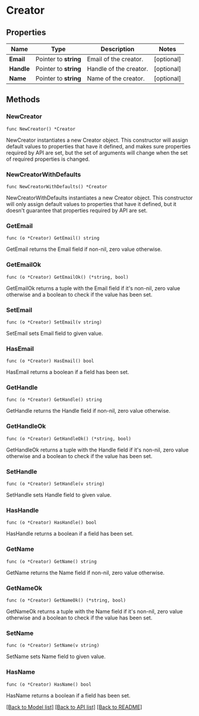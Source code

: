 # Creator

## Properties

| Name       | Type                  | Description            | Notes      |
| ---------- | --------------------- | ---------------------- | ---------- |
| **Email**  | Pointer to **string** | Email of the creator.  | [optional] |
| **Handle** | Pointer to **string** | Handle of the creator. | [optional] |
| **Name**   | Pointer to **string** | Name of the creator.   | [optional] |

## Methods

### NewCreator

`func NewCreator() *Creator`

NewCreator instantiates a new Creator object.
This constructor will assign default values to properties that have it defined,
and makes sure properties required by API are set, but the set of arguments
will change when the set of required properties is changed.

### NewCreatorWithDefaults

`func NewCreatorWithDefaults() *Creator`

NewCreatorWithDefaults instantiates a new Creator object.
This constructor will only assign default values to properties that have it defined,
but it doesn't guarantee that properties required by API are set.

### GetEmail

`func (o *Creator) GetEmail() string`

GetEmail returns the Email field if non-nil, zero value otherwise.

### GetEmailOk

`func (o *Creator) GetEmailOk() (*string, bool)`

GetEmailOk returns a tuple with the Email field if it's non-nil, zero value otherwise
and a boolean to check if the value has been set.

### SetEmail

`func (o *Creator) SetEmail(v string)`

SetEmail sets Email field to given value.

### HasEmail

`func (o *Creator) HasEmail() bool`

HasEmail returns a boolean if a field has been set.

### GetHandle

`func (o *Creator) GetHandle() string`

GetHandle returns the Handle field if non-nil, zero value otherwise.

### GetHandleOk

`func (o *Creator) GetHandleOk() (*string, bool)`

GetHandleOk returns a tuple with the Handle field if it's non-nil, zero value otherwise
and a boolean to check if the value has been set.

### SetHandle

`func (o *Creator) SetHandle(v string)`

SetHandle sets Handle field to given value.

### HasHandle

`func (o *Creator) HasHandle() bool`

HasHandle returns a boolean if a field has been set.

### GetName

`func (o *Creator) GetName() string`

GetName returns the Name field if non-nil, zero value otherwise.

### GetNameOk

`func (o *Creator) GetNameOk() (*string, bool)`

GetNameOk returns a tuple with the Name field if it's non-nil, zero value otherwise
and a boolean to check if the value has been set.

### SetName

`func (o *Creator) SetName(v string)`

SetName sets Name field to given value.

### HasName

`func (o *Creator) HasName() bool`

HasName returns a boolean if a field has been set.

[[Back to Model list]](../README.md#documentation-for-models) [[Back to API list]](../README.md#documentation-for-api-endpoints) [[Back to README]](../README.md)
